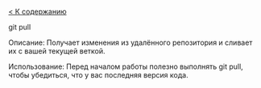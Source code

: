 [< К содержанию](./readme.md)

git pull

Описание: Получает изменения из удалённого репозитория и сливает их с вашей текущей веткой.

Использование: Перед началом работы полезно выполнять git pull, чтобы убедиться, что у вас последняя версия кода.